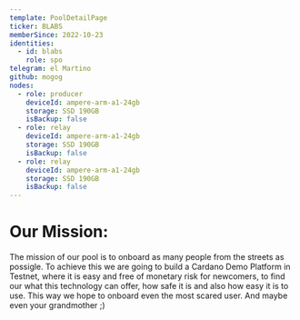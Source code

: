 ```yaml
---
template: PoolDetailPage
ticker: BLABS
memberSince: 2022-10-23
identities:
  - id: blabs
    role: spo
telegram: el Martino
github: mogog
nodes:
  - role: producer
    deviceId: ampere-arm-a1-24gb
    storage: SSD 190GB
    isBackup: false
  - role: relay
    deviceId: ampere-arm-a1-24gb
    storage: SSD 190GB
    isBackup: false
  - role: relay
    deviceId: ampere-arm-a1-24gb
    storage: SSD 190GB
    isBackup: false
---
```

# Our Mission:

The mission of our pool is to onboard as many people from the streets as possigle.
To achieve this we are going to build a Cardano Demo Platform in Testnet, where it is easy and
free of monetary risk for newcomers, to find our what this technology can offer, how safe it is and also 
how easy it is to use. This way we hope to onboard even the most scared user. 
And maybe even your grandmother ;)